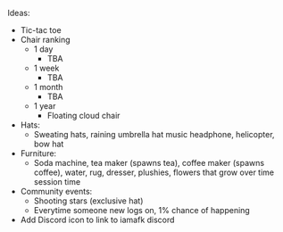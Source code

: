 Ideas:
- Tic-tac toe
- Chair ranking
	- 1 day
		- TBA
	- 1 week
		- TBA
	- 1 month
		- TBA
	- 1 year
		- Floating cloud chair
- Hats:
	- Sweating hats, raining umbrella hat music headphone, helicopter, bow hat
- Furniture:
	- Soda machine, tea maker (spawns tea), coffee maker (spawns coffee), water, rug, dresser, plushies, flowers that grow over time session time
- Community events:
	- Shooting stars (exclusive hat)
	- Everytime someone new logs on, 1% chance of happening
- Add Discord icon to link to iamafk discord